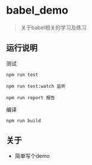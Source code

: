 # babel_demo

> 关于babel相关的学习及练习

## 运行说明

测试

```
npm run test

npm run test:watch 监听

npm run report 报告
```

编译
```
npm run build
```

## 关于
- 简单写个demo
